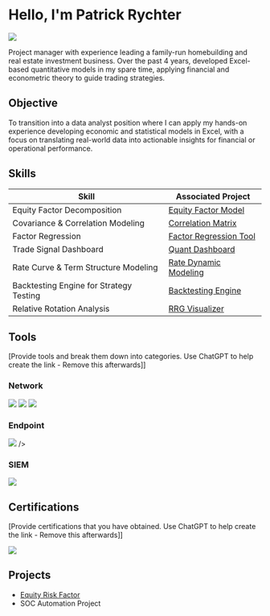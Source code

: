 # Hello, I'm Patrick Rychter
<a href="https://linkedin.com"><img src="https://img.shields.io/badge/-LinkedIn-0072b1?&style=for-the-badge&logo=linkedin&logoColor=white" /></a>

Project manager with experience leading a family-run homebuilding and real estate investment business. Over the past 4 years, developed Excel-based quantitative models in my spare time, applying financial and econometric theory to guide trading strategies.

## Objective

To transition into a data analyst position where I can apply my hands-on experience developing economic and statistical models in Excel, with a focus on translating real-world data into actionable insights for financial or operational performance.

## Skills

| Skill                                         | Associated Project         |
|-----------------------------------------------|----------------------------|
| Equity Factor Decomposition | <a href="https://github.com/PatrickRych/EquityFactor">Equity Factor Model</a>|
| Covariance & Correlation Modeling | <a href="https://github.com/PatrickRych/Covariance-Correlation-Matrix-/tree/main">Correlation Matrix</a>|
| Factor Regression        | <a href="https://github.com/PatrickRych/Factor-Regression-Tool">Factor Regression Tool</a>|
| Trade Signal Dashboard    | <a href="https://github.com/PatrickRych/Covariance-Correlation-Matrix-/tree/main">Quant Dashboard </a>|
| Rate Curve & Term Structure Modeling                  | <a href="https://github.com/PatrickRych/Covariance-Correlation-Matrix-/tree/main">Rate Dynamic Modeling </a>|
| Backtesting Engine for Strategy Testing | <a href="https://github.com/PatrickRych/Covariance-Correlation-Matrix-/tree/main">Backtesting Engine </a>|
| Relative Rotation Analysis | <a href="https://github.com/PatrickRych/Covariance-Correlation-Matrix-/tree/main">RRG Visualizer </a>|

## Tools
[Provide tools and break them down into categories. Use ChatGPT to help create the link - Remove this afterwards]]

### Network
<div>
    <img src="https://img.shields.io/badge/-Wireshark-1679A7?&style=for-the-badge&logo=Wireshark&logoColor=white" />
    <img src="https://img.shields.io/badge/-Suricata-EF3B2D?&style=for-the-badge&logo=Suricata&logoColor=white" />
    <img src="https://img.shields.io/badge/-Zeek-777BB4?&style=for-the-badge&logo=Zeek&logoColor=white" />
</div>

### Endpoint
<div>
    <img src="https://img.shields.io/badge/-Microsoft_Defender_for_Endpoint-00A4EF?&style=for-the-badge&logo=Microsoft&logoColor=white" />
  />
</div>

### SIEM
<div>
    <img src="https://img.shields.io/badge/-Microsoft_Sentinel-0078D4?&style=for-the-badge&logo=Microsoft&logoColor=white" />

 
</div>

## Certifications
[Provide certifications that you have obtained. Use ChatGPT to help create the link - Remove this afterwards]]
<div>
<img src="https://img.shields.io/badge/-Security%2B-FF0000?&style=for-the-badge&logo=CompTIA&logoColor=white" />

</div>

## Projects
- <a href="https://github.com/PatrickRych/EquityFactor">Equity Risk Factor</a>
- SOC Automation Project
